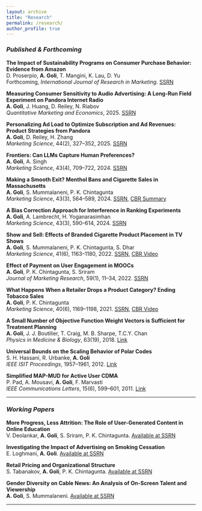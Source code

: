 ```yaml
---
layout: archive
title: "Research"
permalink: /research/
author_profile: true
---
```


### *Published & Forthcoming*

**The Impact of Sustainability Programs on Consumer Purchase Behavior: Evidence from Amazon**  
D. Proserpio, **A. Goli**, T. Mangini, K. Lau, D. Yu  
Forthcoming, *International Journal of Research in Marketing*. [SSRN](https://papers.ssrn.com/sol3/papers.cfm?abstract_id=5045830)

**Measuring Consumer Sensitivity to Audio Advertising: A Long-Run Field Experiment on Pandora Internet Radio**  
**A. Goli**, J. Huang, D. Reiley, N. Riabov  
*Quantitative Marketing and Economics*, 2025. [SSRN](https://papers.ssrn.com/sol3/papers.cfm?abstract_id=3166676)

**Personalizing Ad Load to Optimize Subscription and Ad Revenues: Product Strategies from Pandora**  
**A. Goli**, D. Reiley, H. Zhang  
*Marketing Science*, 44(2), 327–352, 2025. [SSRN](https://papers.ssrn.com/sol3/papers.cfm?abstract_id=3874243)

**Frontiers: Can LLMs Capture Human Preferences?**  
**A. Goli**, A. Singh  
*Marketing Science*, 43(4), 709–722, 2024. [SSRN](https://papers.ssrn.com/sol3/papers.cfm?abstract_id=4437617)

**Making a Smooth Exit? Menthol Bans and Cigarette Sales in Massachusetts**  
**A. Goli**, S. Mummalaneni, P. K. Chintagunta  
*Marketing Science*, 43(3), 564–589, 2024. [SSRN](https://papers.ssrn.com/sol3/papers.cfm?abstract_id=4169265), [CBR Summary](https://www.chicagobooth.edu/review/why-banning-menthol-cigarettes-locally-doesnt-work)

**A Bias Correction Approach for Interference in Ranking Experiments**  
**A. Goli**, A. Lambrecht, H. Yoganarasimhan  
*Marketing Science*, 43(3), 590–614, 2024. [SSRN](https://papers.ssrn.com/sol3/papers.cfm?abstract_id=4021266)

**Show and Sell: Effects of Branded Cigarette Product Placement in TV Shows**  
**A. Goli**, S. Mummalaneni, P. K. Chintagunta, S. Dhar  
*Marketing Science*, 41(6), 1163–1180, 2022. [SSRN](https://papers.ssrn.com/sol3/papers.cfm?abstract_id=3871361), [CBR Video](https://www.youtube.com/watch?v=D6mWD-kyMRk)

**Effect of Payment on User Engagement in MOOCs**  
**A. Goli**, P. K. Chintagunta, S. Sriram  
*Journal of Marketing Research*, 59(1), 11–34, 2022. [SSRN](https://papers.ssrn.com/sol3/papers.cfm?abstract_id=3414406)

**What Happens When a Retailer Drops a Product Category? Ending Tobacco Sales**  
**A. Goli**, P. K. Chintagunta  
*Marketing Science*, 40(6), 1169–1198, 2021. [SSRN](https://papers.ssrn.com/sol3/papers.cfm?abstract_id=3232580), [CBR Video](https://www.youtube.com/watch?v=7AO-wtM7TQQ)

**A Small Number of Objective Function Weight Vectors is Sufficient for Treatment Planning**  
**A. Goli**, J. J. Boutilier, T. Craig, M. B. Sharpe, T.C.Y. Chan  
*Physics in Medicine & Biology*, 63(19), 2018. [Link](https://iopscience.iop.org/article/10.1088/1361-6560/aade39)

**Universal Bounds on the Scaling Behavior of Polar Codes**  
S. H. Hassani, R. Urbanke, **A. Goli**  
*IEEE ISIT Proceedings*, 1957–1961, 2012. [Link](https://ieeexplore.ieee.org/document/6283742)

**Simplified MAP-MUD for Active User CDMA**  
P. Pad, A. Mousavi, **A. Goli**, F. Marvasti  
*IEEE Communications Letters*, 15(6), 599–601, 2011. [Link](https://ieeexplore.ieee.org/document/5771472)

---

### *Working Papers*

**More Progress, Less Attrition: The Role of User-Generated Content in Online Education**  
V. Deolankar, **A. Goli**, S. Sriram, P. K. Chintagunta.  [Available at SSRN](https://papers.ssrn.com/sol3/papers.cfm?abstract_id=4755183)

**Investigating the Impact of Advertising on Smoking Cessation**  
E. Loghmani, **A. Goli**.  [Available at SSRN](https://papers.ssrn.com/sol3/papers.cfm?abstract_id=4775370)

**Retail Pricing and Organizational Structure**  
S. Tabanakov, **A. Goli**, P. K. Chintagunta.  [Available at SSRN](https://papers.ssrn.com/sol3/papers.cfm?abstract_id=4870276)

**Gender Diversity on Cable News: An Analysis of On-Screen Talent and Viewership**  
**A. Goli**, S. Mummalaneni.  [Available at SSRN](https://papers.ssrn.com/sol3/papers.cfm?abstract_id=4462592)

---
